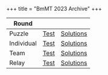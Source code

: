 +++
title = "BmMT 2023 Archive"
+++


| Round        |                                                            |                                                                  |
| ------------ | ---------------------------------------------------------- | ---------------------------------------------------------------- |
| Puzzle       | [Test](/assets/archives/bmmt-2023/puzzle-problems.pdf)     | [Solutions](/assets/archives/bmmt-2023/puzzle-solutions.pdf)     |
| Individual   | [Test](/assets/archives/bmmt-2023/individual-problems.pdf) | [Solutions](/assets/archives/bmmt-2023/individual-solutions.pdf) |
| Team         | [Test](/assets/archives/bmmt-2023/team-problems.pdf)       | [Solutions](/assets/archives/bmmt-2023/team-solutions.pdf)       |
| Relay        | [Test](/assets/archives/bmmt-2023/relay-problems.pdf)      | [Solutions](/assets/archives/bmmt-2023/relay-solutions.pdf)      |









